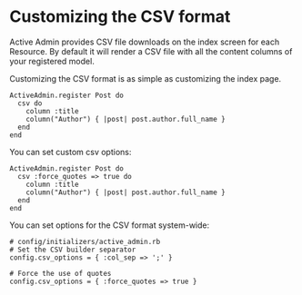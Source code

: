 # Customizing the CSV format

Active Admin provides CSV file downloads on the index screen for each Resource.
By default it will render a CSV file with all the content columns of your
registered model.

Customizing the CSV format is as simple as customizing the index page.

    ActiveAdmin.register Post do
      csv do
        column :title
        column("Author") { |post| post.author.full_name }
      end
    end

You can set custom csv options:

    ActiveAdmin.register Post do
      csv :force_quotes => true do
        column :title
        column("Author") { |post| post.author.full_name }
      end
    end

You can set options for the CSV format system-wide:

    # config/initializers/active_admin.rb
    # Set the CSV builder separator
    config.csv_options = { :col_sep => ';' }

    # Force the use of quotes
    config.csv_options = { :force_quotes => true }
